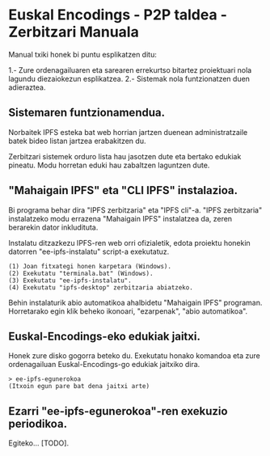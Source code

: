 Euskal Encodings - P2P taldea - Zerbitzari Manuala
==================================================

Manual txiki honek bi puntu esplikatzen ditu:

1.- Zure ordenagailuaren eta sarearen errekurtso bitartez proiektuari
    nola lagundu diezaiokezun esplikatzea.
2.- Sistemak nola funtzionatzen duen adieraztea.

## Sistemaren funtzionamendua.

Norbaitek IPFS esteka bat web horrian jartzen duenean administratzaile
batek bideo listan jartzea erabakitzen du.

Zerbitzari sistemek orduro lista hau jasotzen dute eta bertako edukiak
pineatu. Modu horretan eduki hau zabaltzen laguntzen dute.

## "Mahaigain IPFS" eta "CLI IPFS" instalazioa.

Bi programa behar dira "IPFS zerbitzaria" eta "IPFS cli"-a. "IPFS
zerbitzaria" instalatzeko modu errazena "Mahaigain IPFS" instalatzea
da, zeren berarekin dator inkludituta.

Instalatu ditzazkezu IPFS-ren web orri ofizialetik, edota proiektu
honekin datorren "ee-ipfs-instalatu" script-a exekutatuz.

    (1) Joan fitxategi honen karpetara (Windows).
    (2) Exekutatu "terminala.bat" (Windows).
    (3) Exekutatu "ee-ipfs-instalatu".
    (4) Exekutatu "ipfs-desktop" zerbitzaria abiatzeko.

Behin instalaturik abio automatikoa ahalbidetu "Mahaigain IPFS"
programan. Horretarako egin klik beheko ikonoari, "ezarpenak",
"abio automatikoa".

## Euskal-Encodings-eko edukiak jaitxi.

Honek zure disko gogorra beteko du. Exekutatu honako komandoa eta
zure ordenagailuan Euskal-Encodings-go edukiak jaitxiko dira.

    > ee-ipfs-egunerokoa
    (Itxoin egun pare bat dena jaitxi arte)

## Ezarri "ee-ipfs-egunerokoa"-ren exekuzio periodikoa.

Egiteko... [TODO].

